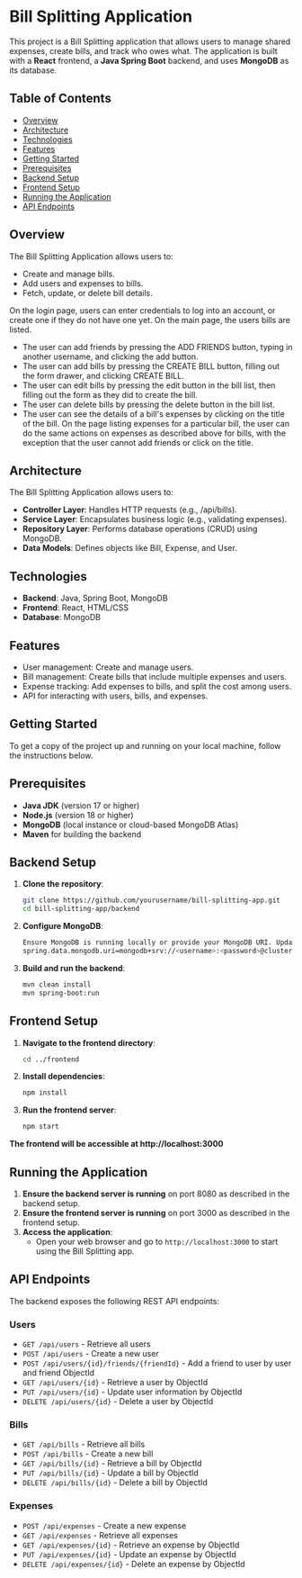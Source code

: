 # Bill Splitting Application

This project is a Bill Splitting application that allows users to manage shared expenses, create bills, and track who owes what. The application is built with a **React** frontend, a **Java Spring Boot** backend, and uses **MongoDB** as its database.

## Table of Contents

- [Overview](#overview)
- [Architecture](#architecture)
- [Technologies](#technologies)
- [Features](#features)
- [Getting Started](#getting-started)
- [Prerequisites](#prerequisites)
- [Backend Setup](#backend-setup)
- [Frontend Setup](#frontend-setup)
- [Running the Application](#running-the-application)
- [API Endpoints](#api-endpoints)

## Overview

The Bill Splitting Application allows users to:
- Create and manage bills.
- Add users and expenses to bills.
- Fetch, update, or delete bill details.

On the login page, users can enter credentials to log into an account, or create one if they do not have one yet.
On the main page, the users bills are listed. 
- The user can add friends by pressing the ADD FRIENDS button, typing in another username, and clicking the add button.
- The user can add bills by pressing the CREATE BILL button, filling out the form drawer, and clicking CREATE BILL.
- The user can edit bills by pressing the edit button in the bill list, then filling out the form as they did to create the bill.
- The user can delete bills by pressing the delete button in the bill list.
- The user can see the details of a bill's expenses by clicking on the title of the bill.
On the page listing expenses for a particular bill, the user can do the same actions on expenses as described above for bills, with the exception that the user cannot add friends or click on the title.

## Architecture

The Bill Splitting Application allows users to:
- **Controller Layer**: Handles HTTP requests (e.g., /api/bills).
- **Service Layer**: Encapsulates business logic (e.g., validating expenses).
- **Repository Layer**: Performs database operations (CRUD) using MongoDB.
- **Data Models**: Defines objects like Bill, Expense, and User.

## Technologies

- **Backend**: Java, Spring Boot, MongoDB
- **Frontend**: React, HTML/CSS
- **Database**: MongoDB

## Features

- User management: Create and manage users.
- Bill management: Create bills that include multiple expenses and users.
- Expense tracking: Add expenses to bills, and split the cost among users.
- API for interacting with users, bills, and expenses.

## Getting Started

To get a copy of the project up and running on your local machine, follow the instructions below.

## Prerequisites

- **Java JDK** (version 17 or higher)
- **Node.js** (version 18 or higher)
- **MongoDB** (local instance or cloud-based MongoDB Atlas)
- **Maven** for building the backend

## Backend Setup

1. **Clone the repository**:

   ```bash
   git clone https://github.com/yourusername/bill-splitting-app.git
   cd bill-splitting-app/backend
   ```

2. **Configure MongoDB**:

   ````bash
   Ensure MongoDB is running locally or provide your MongoDB URI. Update the application.properties file in the src/main/resources/ folder with the MongoDB connection details:
   spring.data.mongodb.uri=mongodb+srv://<username>:<password>@cluster0.mongodb.net/billsplitter?retryWrites=true&w=majority
   ````

3. **Build and run the backend**:
   ```bash
   mvn clean install
   mvn spring-boot:run
   ```

## Frontend Setup

1. **Navigate to the frontend directory**:

   ```bash
   cd ../frontend
   ```

2. **Install dependencies**:

   ```bash
   npm install
   ```

3. **Run the frontend server**:
   ```bash
   npm start
   ```

**The frontend will be accessible at http://localhost:3000**

## Running the Application

1. **Ensure the backend server is running** on port 8080 as described in the backend setup.
2. **Ensure the frontend server is running** on port 3000 as described in the frontend setup.
3. **Access the application**:
   - Open your web browser and go to `http://localhost:3000` to start using the Bill Splitting app.

## API Endpoints

The backend exposes the following REST API endpoints:

### Users

- `GET /api/users` - Retrieve all users
- `POST /api/users` - Create a new user
- `POST /api/users/{id}/friends/{friendId}` - Add a friend to user by user and friend ObjectId
- `GET /api/users/{id}` - Retrieve a user by ObjectId
- `PUT /api/users/{id}` - Update user information by ObjectId
- `DELETE /api/users/{id}` - Delete a user by ObjectId

### Bills

- `GET /api/bills` - Retrieve all bills
- `POST /api/bills` - Create a new bill
- `GET /api/bills/{id}` - Retrieve a bill by ObjectId
- `PUT /api/bills/{id}` - Update a bill by ObjectId
- `DELETE /api/bills/{id}` - Delete a bill by ObjectId

### Expenses

- `POST /api/expenses` - Create a new expense
- `GET /api/expenses` - Retrieve all expenses
- `GET /api/expenses/{id}` - Retrieve an expense by ObjectId
- `PUT /api/expenses/{id}` - Update an expense by ObjectId
- `DELETE /api/expenses/{id}` - Delete an expense by ObjectId
